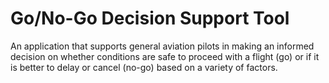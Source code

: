 # Go/No-Go Decision Support Tool
An application that supports general aviation pilots in making an informed decision on whether conditions are safe to proceed with a flight (go) or if it is better to delay or cancel (no-go) based on a variety of factors.
